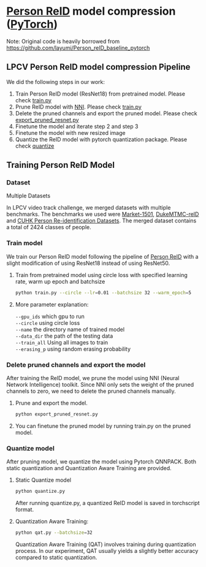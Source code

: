 # [Person ReID](https://github.com/layumi/Person_reID_baseline_pytorch) model compression ([PyTorch](https://pytorch.org/))

Note: Original code is heavily borrowed from https://github.com/layumi/Person_reID_baseline_pytorch

## LPCV Person ReID model compression Pipeline

We did the following steps in our work:
1. Train Person ReID model (ResNet18) from pretrained model. Please check [train.py](./Person_reID_baseline_pytorch/train.py)
2. Prune ReID model with [NNI](https://github.com/microsoft/nni). Please check [train.py](./Person_reID_baseline_pytorch/train.py)
3. Delete the pruned channels and export the pruned model. Please check [export_pruned_resnet.py](./Person_reID_baseline_pytorch/prune/export_pruned_resnet.py)
4. Finetune the model and iterate step 2 and step 3  
5. Finetune the model with new resized image
6. Quantize the ReID model with pytorch quantization package. Please check [quantize](.Person_reID_baseline_pytorch/quantize)

## Training Person ReID Model
### Dataset

Multiple Datasets

In LPCV video track challenge, we merged datasets with multiple benchmarks. The benchmarks we used were [Market-1501](https://paperswithcode.com/dataset/market-1501), [DukeMTMC-reID](https://paperswithcode.com/dataset/dukemtmc-reid) and [CUHK Person Re-identification Datasets](http://www.ee.cuhk.edu.hk/~xgwang/CUHK_identification.html). The merged dataset 
contains a total of 2424 classes of people. 

### Train model
We train our Person ReID model following the pipeline of [Person ReID](https://github.com/layumi/Person_reID_baseline_pytorch) with a slight modification of using ResNet18 instead of using ResNet50.
1. Train from pretrained model using circle loss with specified learning rate, warm up epoch and batchsize
    ```sh
    python train.py --circle --lr=0.01 --batchsize 32 --warm_epoch=5
    ```

2. More parameter explanation:
   
    ```--gpu_ids``` which gpu to run<br>
    ```--circle``` using circle loss<br>
    ```--name``` the directory name of trained model<br>
    ```--data_dir``` the path of the testing data<br>
    ```--train_all``` Using all images to train<br>
    ```--erasing_p``` using random erasing probability<br>

   
### Delete pruned channels and export the model
After training the ReID model, we prune the model using NNI (Neural Network Intelligence) toolkit. Since NNI only sets the weight of the pruned channels to zero, we need to delete the pruned channels manually.

1. Prune and export the model.
    ```sh
    python export_pruned_resnet.py
    ```

2. You can finetune the pruned model by running train.py on the pruned model.
   
### Quantize model
After pruning model, we quantize the model using Pytorch QNNPACK. Both static quantization and Quantization Aware Training are provided.
1. Static Quantize model
    ```sh
    python quantize.py
    ```
    After running quantize.py, a quantized ReID model is saved in torchscript format.
    
2. Quantization Aware Training:  
  
    ```sh
    python qat.py --batchsize=32
    ```
    Quantization Aware Training (QAT) involves training during quantization process. In our experiment, QAT usually yields a slightly better accuracy compared to 
    static quantization.


